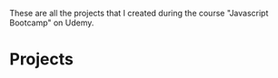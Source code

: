 These are all the projects that I created during the course "Javascript Bootcamp" on Udemy. 
# Projects

